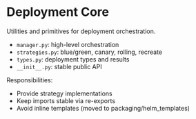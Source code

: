 # Deployment Core

Utilities and primitives for deployment orchestration.

- `manager.py`: high-level orchestration
- `strategies.py`: blue/green, canary, rolling, recreate
- `types.py`: deployment types and results
- `__init__.py`: stable public API

Responsibilities:

- Provide strategy implementations
- Keep imports stable via re-exports
- Avoid inline templates (moved to packaging/helm_templates)
